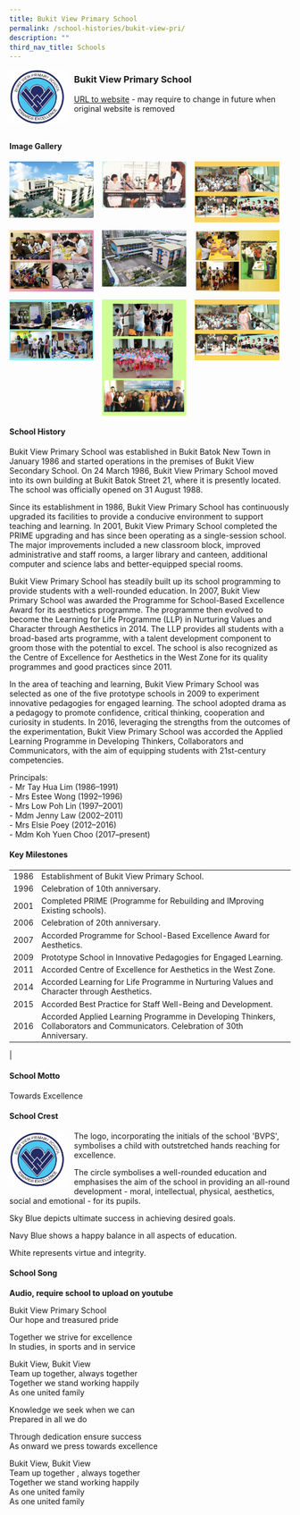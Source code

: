 ```yaml
---
title: Bukit View Primary School
permalink: /school-histories/bukit-view-pri/
description: ""
third_nav_title: Schools
---
```

<img src="/images/bukitviewpri1.png" style="width:20%;margin-right:15px;" align = "left">

### **Bukit View Primary School**
[URL to website](http://bukitviewpri.moe.edu.sg/) - may require to change in future when original website is removed

<br clear="left">

#### **Image Gallery**

<p><a href="/images/bukitviewpri2.jpg">  
<img src="/images/bukitviewpri2.jpg" style="width:30%;margin-right:15px;" align = "left">
</a></p>

<p><a href="/images/bukitviewpri3.jpg">  
<img src="/images/bukitviewpri3.jpg" style="width:30%;margin-right:15px;" align = "left">
</a></p>

<p><a href="/images/bukitviewpri4.jpg">  
<img src="/images/bukitviewpri4.jpg" style="width:30%;margin-right:15px;" align = "left">
</a></p>

<br clear="left">

<p><a href="/images/bukitviewpri5.jpg">  
<img src="/images/bukitviewpri5.jpg" style="width:30%;margin-right:15px;" align = "left">
</a></p>

<p><a href="/images/bukitviewpri6.jpg">  
<img src="/images/bukitviewpri6.jpg" style="width:30%;margin-right:15px;" align = "left">
</a></p>

<p><a href="/images/bukitviewpri7.jpg">  
<img src="/images/bukitviewpri7.jpg" style="width:30%;margin-right:15px;" align = "left">
</a></p>

<br clear="left">

<p><a href="/images/bukitviewpri8.jpg">  
<img src="/images/bukitviewpri8.jpg" style="width:30%;margin-right:15px;" align = "left">
</a></p>

<p><a href="/images/bukitviewpri9.jpg">  
<img src="/images/bukitviewpri9.jpg" style="width:30%;margin-right:15px;" align = "left">
</a></p>

<p><a href="/images/bukitviewpri4.jpg">  
<img src="/images/bukitviewpri4.jpg" style="width:30%;margin-right:15px;" align = "left">
</a></p>

<br clear="left">

#### **School History**
Bukit View Primary School was established in Bukit Batok New Town in January 1986 and started operations in the premises of Bukit View Secondary School. On 24 March 1986, Bukit View Primary School moved into its own building at Bukit Batok Street 21, where it is presently located. The school was officially opened on 31 August 1988.

Since its establishment in 1986, Bukit View Primary School has continuously upgraded its facilities to provide a conducive environment to support teaching and learning. In 2001, Bukit View Primary School completed the PRIME upgrading and has since been operating as a single-session school. The major improvements included a new classroom block, improved administrative and staff rooms, a larger library and canteen, additional computer and science labs and better-equipped special rooms.

Bukit View Primary School has steadily built up its school programming to provide students with a well-rounded education. In 2007, Bukit View Primary School was awarded the Programme for School-Based Excellence Award for its aesthetics programme. The programme then evolved to become the Learning for Life Programme (LLP) in Nurturing Values and Character through Aesthetics in 2014. The LLP provides all students with a broad-based arts programme, with a talent development component to groom those with the potential to excel. The school is also recognized as the Centre of Excellence for Aesthetics in the West Zone for its quality programmes and good practices since 2011.

In the area of teaching and learning, Bukit View Primary School was selected as one of the five prototype schools in 2009 to experiment innovative pedagogies for engaged learning. The school adopted drama as a pedagogy to promote confidence, critical thinking, cooperation and curiosity in students. In 2016, leveraging the strengths from the outcomes of the experimentation, Bukit View Primary School was accorded the Applied Learning Programme in Developing Thinkers, Collaborators and Communicators, with the aim of equipping students with 21st-century competencies.

Principals:<br>
\- Mr Tay Hua Lim (1986–1991)<br>
\- Mrs Estee Wong (1992–1996)<br>
\- Mrs Low Poh Lin (1997–2001)<br>
\- Mdm Jenny Law (2002–2011)<br>
\- Mrs Elsie Poey (2012–2016)<br>
\- Mdm Koh Yuen Choo (2017–present)

#### **Key Milestones**

|  |  |
|:---:|---|
| 1986 | Establishment of Bukit View Primary School. |
| 1996 | Celebration of 10th anniversary. |
| 2001 | Completed PRIME (Programme for Rebuilding and IMproving Existing schools). |
| 2006 | Celebration of 20th anniversary. |
| 2007 | Accorded Programme for School-Based Excellence Award for Aesthetics. |
| 2009 | Prototype School in Innovative Pedagogies for Engaged Learning. |
| 2011 | Accorded Centre of Excellence for Aesthetics in the West Zone. |
| 2014 | Accorded Learning for Life Programme in Nurturing Values and Character through Aesthetics. |
| 2015 | Accorded Best Practice for Staff Well-Being and Development. |
| 2016 | Accorded Applied Learning Programme in Developing Thinkers, Collaborators and Communicators. Celebration of 30th Anniversary. |
|

#### **School Motto**
Towards Excellence

#### **School Crest**
<img src="/images/bukitviewpri1.png" style="width:20%;margin-right:15px;" align = "left">

The logo, incorporating the initials of the school 'BVPS', symbolises a child with outstretched hands reaching for excellence.

The circle symbolises a well-rounded education and emphasises the aim of the school in providing an all-round development - moral, intellectual, physical, aesthetics, social and emotional - for its pupils.

Sky Blue depicts ultimate success in achieving desired goals.

Navy Blue shows a happy balance in all aspects of education.

White represents virtue and integrity.

#### **School Song**
**Audio, require school to upload on youtube**

Bukit View Primary School<br>
Our hope and treasured pride

Together we strive for excellence<br>
In studies, in sports and in service

Bukit View, Bukit View<br>
Team up together, always together<br>
Together we stand working happily<br>
As one united family

Knowledge we seek when we can<br>
Prepared in all we do

Through dedication ensure success<br>
As onward we press towards excellence

Bukit View, Bukit View<br>
Team up together , always together<br>
Together we stand working happily<br>
As one united family<br>
As one united family